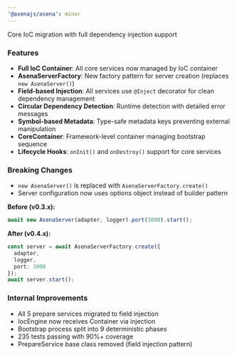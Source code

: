 ```yaml
---
'@asenajs/asena': minor
---
```


Core IoC migration with full dependency injection support

### Features

- **Full IoC Container**: All core services now managed by IoC container
- **AsenaServerFactory**: New factory pattern for server creation (replaces `new AsenaServer()`)
- **Field-based Injection**: All services use `@Inject` decorator for clean dependency management
- **Circular Dependency Detection**: Runtime detection with detailed error messages
- **Symbol-based Metadata**: Type-safe metadata keys preventing external manipulation
- **CoreContainer**: Framework-level container managing bootstrap sequence
- **Lifecycle Hooks**: `onInit()` and `onDestroy()` support for core services

### Breaking Changes

- `new AsenaServer()` is replaced with `AsenaServerFactory.create()`
- Server configuration now uses options object instead of builder pattern

**Before (v0.3.x):**
```typescript
await new AsenaServer(adapter, logger).port(3000).start();
```

**After (v0.4.x):**
```typescript
const server = await AsenaServerFactory.create({
  adapter,
  logger,
  port: 3000
});
await server.start();
```

### Internal Improvements

- All 5 prepare services migrated to field injection
- IocEngine now receives Container via injection
- Bootstrap process split into 9 deterministic phases
- 235 tests passing with 90%+ coverage
- PrepareService base class removed (field injection pattern)
